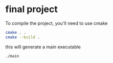 # final project

To compile the project, you'll need to use cmake

```bash
cmake . .
cmake --build .
```

this will generate a main executable

```bash
./main
```

